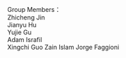 ﻿Group Members：  
Zhicheng Jin  
Jianyu Hu  
Yujie Gu  
Adam Israfil   
Xingchi Guo
Zain Islam
Jorge Faggioni